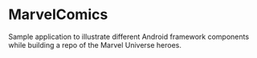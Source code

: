 # MarvelComics
Sample application to illustrate different Android framework components while building a repo of the Marvel Universe heroes.

